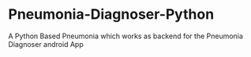 # Pneumonia-Diagnoser-Python
A Python Based Pneumonia which works as backend for the Pneumonia Diagnoser android App
